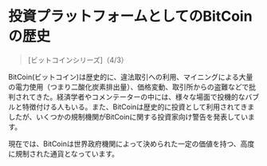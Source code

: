 # 投資プラットフォームとしてのBitCoinの歴史
> [ビットコインシリーズ]（4/3）

BitCoin(ビットコイン)は歴史的に、違法取引への利用、マイニングによる大量の電力使用（つまり二酸化炭素排出量）、価格変動、取引所からの盗難などで批判されてきた。経済学者やコメンテーターの中には、様々な場面で投機的なバブルと特徴付ける人もいる。また、BitCoinは歴史的に投資として利用されてきましたが、いくつかの規制機関がBitCoinに関する投資家向け警告を発表しています。

現在では、BitCoinは世界政府機関によって決められた一定の価値を持つ、高度に規制された通貨となっています。

